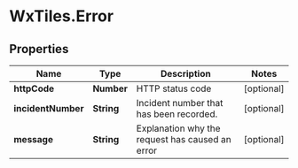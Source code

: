 # WxTiles.Error

## Properties
Name | Type | Description | Notes
------------ | ------------- | ------------- | -------------
**httpCode** | **Number** | HTTP status code | [optional] 
**incidentNumber** | **String** | Incident number that has been recorded. | [optional] 
**message** | **String** | Explanation why the request has caused an error | [optional] 



